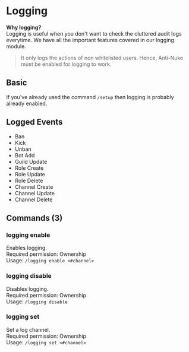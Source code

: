 
# Logging

**Why logging?**  
Logging is useful when you don't want to check the cluttered audit logs everytime. We have all the important features covered in our logging module. 

> It only logs the actions of non whitelisted users. Hence, Anti-Nuke must be enabled for logging to work.

## Basic
If you've already used the command `/setup` then logging is probably already enabled. 

## Logged Events
  
 * Ban
 * Kick
 * Unban
 * Bot Add
 * Guild Update
 * Role Create 
 * Role Update
 * Role Delete
 * Channel Create
 * Channel Update
 * Channel Delete

## Commands (3)

### logging enable
Enables logging.  
Required permission: Ownership  
Usage: `/logging enable <#channel>`

### logging disable
Disables logging.  
Required permission: Ownership  
Usage: `/logging disable`

### logging set
Set a log channel.  
Required permission: Ownership  
Usage: `/logging set <#channel>`  

